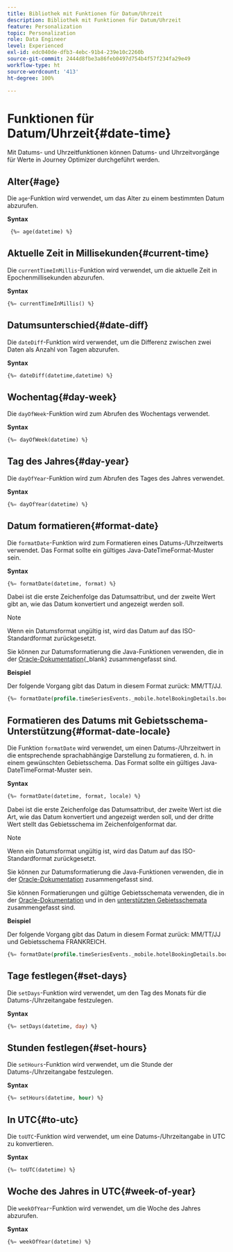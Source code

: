```yaml
---
title: Bibliothek mit Funktionen für Datum/Uhrzeit
description: Bibliothek mit Funktionen für Datum/Uhrzeit
feature: Personalization
topic: Personalization
role: Data Engineer
level: Experienced
exl-id: edc040de-dfb3-4ebc-91b4-239e10c2260b
source-git-commit: 2444d8fbe3a86feb0497d754b4f57f234fa29e49
workflow-type: ht
source-wordcount: '413'
ht-degree: 100%

---
```


# Funktionen für Datum/Uhrzeit{#date-time}

Mit Datums- und Uhrzeitfunktionen können Datums- und Uhrzeitvorgänge für Werte in Journey Optimizer durchgeführt werden.

## Alter{#age}

Die `age`-Funktion wird verwendet, um das Alter zu einem bestimmten Datum abzurufen.

**Syntax**

```sql
 {%= age(datetime) %}
```

<!--
**Example**

The following operation gets the value of the identity map for the key `example@example.com`.

```sql
 {%= age(datetime) %}
```
-->

## Aktuelle Zeit in Millisekunden{#current-time}

Die `currentTimeInMillis`-Funktion wird verwendet, um die aktuelle Zeit in Epochenmillisekunden abzurufen.

**Syntax**

```sql
{%= currentTimeInMillis() %}
```

<!--
**Example**

The following operation gets all the keys for the map `identityMap`.

```sql
{%= keys(identityMap) %}
```
-->

## Datumsunterschied{#date-diff}

Die `dateDiff`-Funktion wird verwendet, um die Differenz zwischen zwei Daten als Anzahl von Tagen abzurufen.

**Syntax**

```sql
{%= dateDiff(datetime,datetime) %}
```

<!--
**Example**

The following operation gets all the values for the map `identityMap`.

```sql
{%= values(identityMap) %}
```
-->


## Wochentag{#day-week}

Die `dayOfWeek`-Funktion wird zum Abrufen des Wochentags verwendet.

**Syntax**

```sql
{%= dayOfWeek(datetime) %}
```

<!--
**Example**

The following operation gets all the values for the map `identityMap`.

```sql
{%= values(identityMap) %}
```
-->

## Tag des Jahres{#day-year}

Die `dayOfYear`-Funktion wird zum Abrufen des Tages des Jahres verwendet.

**Syntax**

```sql
{%= dayOfYear(datetime) %}
```

<!--
**Example**

The following operation gets all the values for the map `identityMap`.

```sql
{%= values(identityMap) %}
```
-->

## Datum formatieren{#format-date}

Die `formatDate`-Funktion wird zum Formatieren eines Datums-/Uhrzeitwerts verwendet. Das Format sollte ein gültiges Java-DateTimeFormat-Muster sein.

**Syntax**

```sql
{%= formatDate(datetime, format) %}
```

Dabei ist die erste Zeichenfolge das Datumsattribut, und der zweite Wert gibt an, wie das Datum konvertiert und angezeigt werden soll.

>[!NOTE]
>
> Wenn ein Datumsformat ungültig ist, wird das Datum auf das ISO-Standardformat zurückgesetzt.
>
> Sie können zur Datumsformatierung die Java-Funktionen verwenden, die in der [Oracle-Dokumentation](https://docs.oracle.com/javase/8/docs/api/java/time/format/DateTimeFormatter.html){_blank} zusammengefasst sind.

**Beispiel**

Der folgende Vorgang gibt das Datum in diesem Format zurück: MM/TT/JJ.

```sql
{%= formatDate(profile.timeSeriesEvents._mobile.hotelBookingDetails.bookingDate, "MM/DD/YY") %}
```

## Formatieren des Datums mit Gebietsschema-Unterstützung{#format-date-locale}

Die Funktion `formatDate` wird verwendet, um einen Datums-/Uhrzeitwert in die entsprechende sprachabhängige Darstellung zu formatieren, d. h. in einem gewünschten Gebietsschema. Das Format sollte ein gültiges Java-DateTimeFormat-Muster sein.

**Syntax**

```sql
{%= formatDate(datetime, format, locale) %}
```

Dabei ist die erste Zeichenfolge das Datumsattribut, der zweite Wert ist die Art, wie das Datum konvertiert und angezeigt werden soll, und der dritte Wert stellt das Gebietsschema im Zeichenfolgenformat dar.

>[!NOTE]
>
> Wenn ein Datumsformat ungültig ist, wird das Datum auf das ISO-Standardformat zurückgesetzt.
>
> Sie können zur Datumsformatierung die Java-Funktionen verwenden, die in der [Oracle-Dokumentation](https://docs.oracle.com/javase/8/docs/api/java/time/format/DateTimeFormatter.html) zusammengefasst sind.
>
> Sie können Formatierungen und gültige Gebietsschemata verwenden, die in der [Oracle-Dokumentation](https://docs.oracle.com/javase/8/docs/api/java/util/Locale.html) und in den [unterstützten Gebietsschemata](https://www.oracle.com/java/technologies/javase/jdk11-suported-locales.html) zusammengefasst sind.


**Beispiel**

Der folgende Vorgang gibt das Datum in diesem Format zurück: MM/TT/JJ und Gebietsschema FRANKREICH.

```sql
{%= formatDate(profile.timeSeriesEvents._mobile.hotelBookingDetails.bookingDate, "MM/DD/YY", "fr_FR") %}
```

## Tage festlegen{#set-days}

Die `setDays`-Funktion wird verwendet, um den Tag des Monats für die Datums-/Uhrzeitangabe festzulegen.

**Syntax**

```sql
{%= setDays(datetime, day) %}
```

<!--
**Example**

The following operation gets all the values for the map `identityMap`.

```sql
{%= values(identityMap) %}
```
-->

## Stunden festlegen{#set-hours}

Die `setHours`-Funktion wird verwendet, um die Stunde der Datums-/Uhrzeitangabe festzulegen.

**Syntax**

```sql
{%= setHours(datetime, hour) %}
```

<!--
**Example**

The following operation gets all the values for the map `identityMap`.

```sql
{%= values(identityMap) %}
```
-->


## In UTC{#to-utc}

Die `toUTC`-Funktion wird verwendet, um eine Datums-/Uhrzeitangabe in UTC zu konvertieren.


**Syntax**

```sql
{%= toUTC(datetime) %}
```

<!--
**Example**

The following operation gets all the values for the map `identityMap`.

```sql
{%= values(identityMap) %}
```
-->


## Woche des Jahres in UTC{#week-of-year}

Die `weekOfYear`-Funktion wird verwendet, um die Woche des Jahres abzurufen.

**Syntax**

```sql
{%= weekOfYear(datetime) %}
```

<!--
**Example**

The following operation gets all the values for the map `identityMap`.

```sql
{%= values(identityMap) %}
```
-->